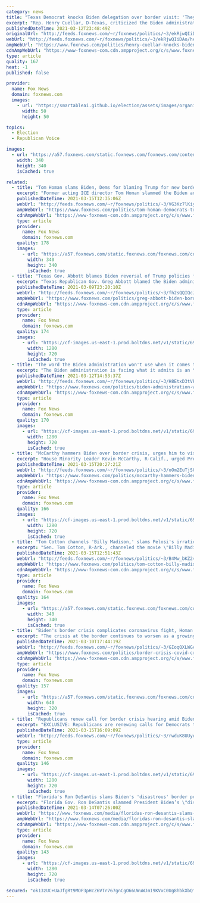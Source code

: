 ```yaml
---
category: news
title: "Texas Democrat knocks Biden delegation over border visit: 'They didn’t talk to anybody'"
excerpt: "Rep. Henry Cuellar, D-Texas, criticized the Biden administration’s handling of the border crisis on Friday, telling \"Your World\" a delegation from the White House neglected to talk to anybody when they visited the region this week."
publishedDateTime: 2021-03-12T23:48:49Z
originalUrl: "http://feeds.foxnews.com/~r/foxnews/politics/~3/ekRjwQIiDAo/henry-cuellar-knocks-biden-delegation-border-trip"
webUrl: "http://feeds.foxnews.com/~r/foxnews/politics/~3/ekRjwQIiDAo/henry-cuellar-knocks-biden-delegation-border-trip"
ampWebUrl: "https://www.foxnews.com/politics/henry-cuellar-knocks-biden-delegation-border-trip.amp"
cdnAmpWebUrl: "https://www-foxnews-com.cdn.ampproject.org/c/s/www.foxnews.com/politics/henry-cuellar-knocks-biden-delegation-border-trip.amp"
type: article
quality: 167
heat: -1
published: false

provider:
  name: Fox News
  domain: foxnews.com
  images:
    - url: "https://smartableai.github.io/election/assets/images/organizations/foxnews.com-50x50.jpg"
      width: 50
      height: 50

topics:
  - Election
  - Republican Voice

images:
  - url: "https://a57.foxnews.com/static.foxnews.com/foxnews.com/content/uploads/2018/09/340/340/fox-news.jpg?ve=1&tl=1"
    width: 340
    height: 340
    isCached: true

related:
  - title: "Tom Homan slams Biden, Dems for blaming Trump for new border surge: 'They planned this crisis'"
    excerpt: "Former acting ICE director Tom Homan slammed the Biden administration for blaming Trump over the migrant surge at the border."
    publishedDateTime: 2021-03-15T12:35:06Z
    webUrl: "http://feeds.foxnews.com/~r/foxnews/politics/~3/VG3Kz7lKiy8/tom-homan-democrats-trump-border-surge-planned-crisis-immigration-policys"
    ampWebUrl: "https://www.foxnews.com/politics/tom-homan-democrats-trump-border-surge-planned-crisis-immigration-policys.amp"
    cdnAmpWebUrl: "https://www-foxnews-com.cdn.ampproject.org/c/s/www.foxnews.com/politics/tom-homan-democrats-trump-border-surge-planned-crisis-immigration-policys.amp"
    type: article
    provider:
      name: Fox News
      domain: foxnews.com
    quality: 178
    images:
      - url: "https://a57.foxnews.com/static.foxnews.com/foxnews.com/content/uploads/2018/09/340/340/fox-news.jpg?ve=1&tl=1"
        width: 340
        height: 340
        isCached: true
  - title: "Texas Gov. Abbott blames Biden reversal of Trump policies for 'self-inflicted' migrant surge at border"
    excerpt: "Texas Republican Gov. Greg Abbott blamed the Biden administration for what he called a \"self-inflicted\" influx of migrants at the southern border by reversing the immigration policies implemented under former President Donald Trump."
    publishedDateTime: 2021-03-09T23:20:10Z
    webUrl: "http://feeds.foxnews.com/~r/foxnews/politics/~3/fh2sQQIQcJg/greg-abbott-biden-border-surge-self-inflicted"
    ampWebUrl: "https://www.foxnews.com/politics/greg-abbott-biden-border-surge-self-inflicted.amp"
    cdnAmpWebUrl: "https://www-foxnews-com.cdn.ampproject.org/c/s/www.foxnews.com/politics/greg-abbott-biden-border-surge-self-inflicted.amp"
    type: article
    provider:
      name: Fox News
      domain: foxnews.com
    quality: 174
    images:
      - url: "https://cf-images.us-east-1.prod.boltdns.net/v1/static/694940094001/6a4c7eed-17f3-4a11-b656-8f6b7b68295f/da644133-079a-4496-9cc5-4b9dd6a4fdc6/1280x720/match/image.jpg"
        width: 1280
        height: 720
        isCached: true
  - title: "The word the Biden administration won't use when it comes to the border? 'Crisis'"
    excerpt: "The Biden administration is facing what it admits is an \"overwhelming\" number of migrants at the southern border, while scrambling to construct new facilities to hold child migrants -- but it is doggedly refusing to describe the situation as a \"crisis.\""
    publishedDateTime: 2021-03-12T14:53:37Z
    webUrl: "http://feeds.foxnews.com/~r/foxnews/politics/~3/H8EtxD3tVPc/biden-administration-wont-use-border-crisis"
    ampWebUrl: "https://www.foxnews.com/politics/biden-administration-wont-use-border-crisis.amp"
    cdnAmpWebUrl: "https://www-foxnews-com.cdn.ampproject.org/c/s/www.foxnews.com/politics/biden-administration-wont-use-border-crisis.amp"
    type: article
    provider:
      name: Fox News
      domain: foxnews.com
    quality: 170
    images:
      - url: "https://cf-images.us-east-1.prod.boltdns.net/v1/static/694940094001/58b5303f-1cc5-4819-ac7f-0ff6be8a874d/5d3b5642-d252-4d6f-a4f0-c41cadfb9fc0/1280x720/match/image.jpg"
        width: 1280
        height: 720
        isCached: true
  - title: "McCarthy hammers Biden over border crisis, urges him to visit and see 'what he's created'"
    excerpt: "House Minority Leader Kevin McCarthy, R-Calif., urged President Biden Monday to visit the southern border and see \"what he's created,\" blaming the administration's policies for an alarming migrant and drug smuggling crisis."
    publishedDateTime: 2021-03-15T20:27:21Z
    webUrl: "http://feeds.foxnews.com/~r/foxnews/politics/~3/oOm2EuTjS0A/mccarthy-hammers-biden-border-crisis-created"
    ampWebUrl: "https://www.foxnews.com/politics/mccarthy-hammers-biden-border-crisis-created.amp"
    cdnAmpWebUrl: "https://www-foxnews-com.cdn.ampproject.org/c/s/www.foxnews.com/politics/mccarthy-hammers-biden-border-crisis-created.amp"
    type: article
    provider:
      name: Fox News
      domain: foxnews.com
    quality: 166
    images:
      - url: "https://cf-images.us-east-1.prod.boltdns.net/v1/static/694940094001/633385c4-0cd9-4caf-a274-b3fe5d11cff3/40c4bf9c-ce0c-40af-8f5c-0fd276ec264e/1280x720/match/image.jpg"
        width: 1280
        height: 720
        isCached: true
  - title: "Tom Cotton channels 'Billy Madison,' slams Pelosi's irrational defense of Biden border policy"
    excerpt: "Sen. Tom Cotton, R-Ark., channeled the movie \"Billy Madison\" Monday on \"Fox & Friends\" as he hit back at House Speaker Nancy Pelosi, D-Calif., for claiming that the Biden administration inherited a broken immigration system from former President Trump. "
    publishedDateTime: 2021-03-15T12:51:43Z
    webUrl: "http://feeds.foxnews.com/~r/foxnews/politics/~3/B4Mw_bKZ24U/tom-cotton-billy-madison-pelosi-biden-border-crisis"
    ampWebUrl: "https://www.foxnews.com/politics/tom-cotton-billy-madison-pelosi-biden-border-crisis.amp"
    cdnAmpWebUrl: "https://www-foxnews-com.cdn.ampproject.org/c/s/www.foxnews.com/politics/tom-cotton-billy-madison-pelosi-biden-border-crisis.amp"
    type: article
    provider:
      name: Fox News
      domain: foxnews.com
    quality: 164
    images:
      - url: "https://a57.foxnews.com/static.foxnews.com/foxnews.com/content/uploads/2018/09/340/340/fox-news.jpg?ve=1&tl=1"
        width: 340
        height: 340
        isCached: true
  - title: "Biden's border crisis complicates coronavirus fight, Homan says: 'The president is putting America at risk'"
    excerpt: "The crisis at the border continues to worsen as a growing number of unaccompanied migrant children remain in Border Patrol custody this week — and critics fear the situation will \"greatly complicate\" the spread of COVID-19."
    publishedDateTime: 2021-03-10T17:44:19Z
    webUrl: "http://feeds.foxnews.com/~r/foxnews/politics/~3/GIoqQXLWGcA/border-crisis-covid-crisis-president-america-risk-com"
    ampWebUrl: "https://www.foxnews.com/politics/border-crisis-covid-crisis-president-america-risk-com.amp"
    cdnAmpWebUrl: "https://www-foxnews-com.cdn.ampproject.org/c/s/www.foxnews.com/politics/border-crisis-covid-crisis-president-america-risk-com.amp"
    type: article
    provider:
      name: Fox News
      domain: foxnews.com
    quality: 157
    images:
      - url: "https://a57.foxnews.com/static.foxnews.com/foxnews.com/content/uploads/2021/03/640/320/Mexico-migrants-Biden-sign.jpg?ve=1&tl=1"
        width: 640
        height: 320
        isCached: true
  - title: "Republicans renew call for border crisis hearing amid Biden's 'open-borders rallying cry'"
    excerpt: "EXCLUSIVE: Republicans are renewing calls for Democrats to hold a hearing on the growing crisis at the southern border -- while warning that the Biden administration has been sounding an “open-borders rally cry.”"
    publishedDateTime: 2021-03-15T16:09:09Z
    webUrl: "http://feeds.foxnews.com/~r/foxnews/politics/~3/rwduK8UUyqE/republicans-renew-call-border-crisis-hearing"
    type: article
    provider:
      name: Fox News
      domain: foxnews.com
    quality: 146
    images:
      - url: "https://cf-images.us-east-1.prod.boltdns.net/v1/static/694940094001/fe9eafdf-a54e-4b6d-b45e-420094e73a89/7cc93579-97ff-4493-8721-9ea5284ab154/1280x720/match/image.jpg"
        width: 1280
        height: 720
        isCached: true
  - title: "Florida's Ron DeSantis slams Biden's 'disastrous' border policy: 'Trump had it right'"
    excerpt: "Florida Gov. Ron DeSantis slammed President Biden’s \"disastrous\" immigration policy on Saturday amid an influx of migrants coming to the border."
    publishedDateTime: 2021-03-14T07:26:00Z
    webUrl: "https://www.foxnews.com/media/floridas-ron-desantis-slams-bidens-disasterous-border-policy"
    ampWebUrl: "https://www.foxnews.com/media/floridas-ron-desantis-slams-bidens-disasterous-border-policy.amp"
    cdnAmpWebUrl: "https://www-foxnews-com.cdn.ampproject.org/c/s/www.foxnews.com/media/floridas-ron-desantis-slams-bidens-disasterous-border-policy.amp"
    type: article
    provider:
      name: Fox News
      domain: foxnews.com
    quality: 143
    images:
      - url: "https://cf-images.us-east-1.prod.boltdns.net/v1/static/694940094001/114a33b8-ebad-4e1c-8c89-c639c966c2a7/82772f54-2d9d-440a-8640-896b0a23a31d/1280x720/match/image.jpg"
        width: 1280
        height: 720
        isCached: true

secured: "ok13zUC+UaJfgRt9MOP3pHcZ6VTr767gnCgO66UWuWJmI9KVxC0Ug8hbkXbQfCGEn8C63/khrvvY/Zk8hYxZs97UFghx1t21216GGEQBkwOVRuXVw8KH+2CVg2wWE7vb9mqLbYWFpKKPSqHUvNnwWPvxw8SYkpY618bBf7efvdEzCr0n4kZJQXRd3pyAWBxt7ORzcL4l1GOu4UD8TiStEVbHa823Fyb3/TmaSZZb+nitwgZfM7EitC1d8kvHCT+q3a8jGe0xqizryxoDw53fcw8pMoSb5ZoTDsXsF9aaTk+x/0//UR3DZtMMlinDAA1l0NJvLbCi5mC3T4BCxKO6PgBaYcGIKvg6zKnfxLTOD8g=;0Wl0BYOJwPf588awLQEbvQ=="
---
```


